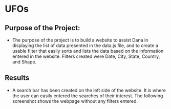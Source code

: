 # UFOs

## Purpose of the Project:

- The purpose of the project is to build a website to assist Dana in displaying the list of data presented in the data.js file, and to create a usable filter that easily sorts and lists the data based on the information entered in the website. Filters created were Date, City, State, Country, and Shape. 

## Results
- A search bar has been created on the left side of the website. It is where the user can easily entered the searches of their interest. The following screenshot shows the webpage without any filters entered. 

